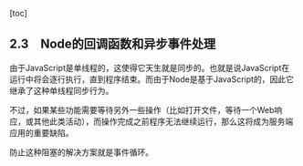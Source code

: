 [toc]

## 2.3　Node的回调函数和异步事件处理

由于JavaScript是单线程的，这使得它天生就是同步的。也就是说JavaScript在运行中将会逐行执行，直到程序结束。而由于Node是基于JavaScript的，因此它继承了这种单线程同步行为。

不过，如果某些功能需要等待另外一些操作（比如打开文件，等待一个Web响应，或其他此类活动），而操作完成之前程序无法继续运行，那么这将成为服务端应用的重要缺陷。

防止这种阻塞的解决方案就是事件循环。

